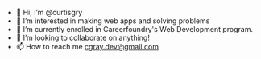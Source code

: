 - 👋 Hi, I’m @curtisgry
- 👀 I’m interested in making web apps and solving problems
- 🌱 I’m currently enrolled in Careerfoundry's Web Development program.
- 💞️ I’m looking to collaborate on anything!
- 📫 How to reach me cgray.dev@gmail.com

<!---
curtisgry/curtisgry is a ✨ special ✨ repository because its `README.md` (this file) appears on your GitHub profile.
You can click the Preview link to take a look at your changes.
--->
